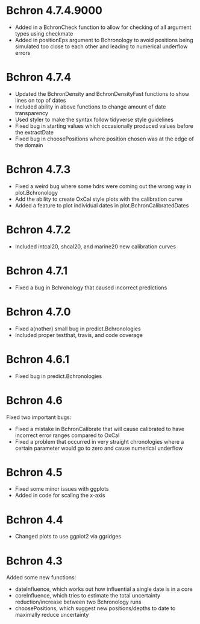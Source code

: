 # Bchron 4.7.4.9000

  - Added in a BchronCheck function to allow for checking of all argument types using checkmate
  - Added in positionEps argument to Bchronology to avoid positions being simulated too close to each other and leading to numerical underflow errors

# Bchron 4.7.4

  - Updated the BchronDensity and BchronDensityFast functions to show lines on top of dates
  - Included ability in above functions to change amount of date transparency
  - Used styler to make the syntax follow tidyverse style guidelines
  - Fixed bug in starting values which occasionally produced values before the extractDate
  - Fixed bug in choosePositions where position chosen was at the edge of the domain

# Bchron 4.7.3

  - Fixed a weird bug where some hdrs were coming out the wrong way in plot.Bchronology
  - Add the ability to create OxCal style plots with the calibration curve
  - Added a feature to plot individual dates in plot.BchronCalibratedDates

# Bchron 4.7.2

  - Included intcal20, shcal20, and marine20 new calibration curves

# Bchron 4.7.1

  - Fixed a bug in Bchronology that caused incorrect predictions

# Bchron 4.7.0

  - Fixed a(nother) small bug in predict.Bchronologies
  - Included proper testthat, travis, and code coverage

# Bchron 4.6.1

  - Fixed bug in predict.Bchronologies

# Bchron 4.6 

Fixed two important bugs:

  - Fixed a mistake in BchronCalibrate that will cause calibrated to have incorrect error ranges compared to OxCal
  - Fixed a problem that occurred in very straight chronologies where a certain parameter would go to zero and cause numerical underflow

# Bchron 4.5

  - Fixed some minor issues with ggplots
  - Added in code for scaling the x-axis

# Bchron 4.4

  - Changed plots to use ggplot2 via ggridges

# Bchron 4.3

Added some new functions:

  - dateInfluence, which works out how influential a single date is in a core
  - coreInfluence, which tries to estimate the total uncertainty reduction/increase between two Bchronology runs
  - choosePositions, which suggest new positions/depths to date to maximally reduce uncertainty
  
  